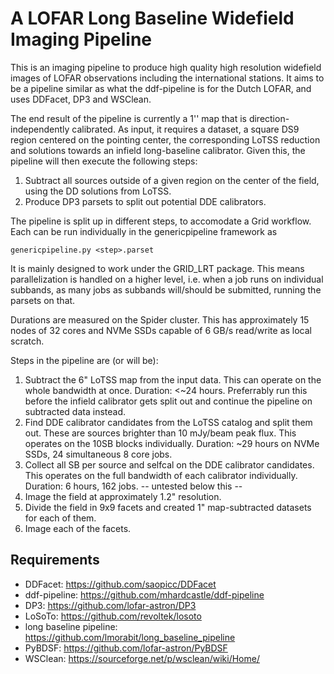 # A LOFAR Long Baseline Widefield Imaging Pipeline
This is an imaging pipeline to produce high quality high resolution widefield images of LOFAR observations including the international stations. It aims to be a pipeline similar as what the ddf-pipeline is for the Dutch LOFAR, and uses DDFacet, DP3 and WSClean.

The end result of the pipeline is currently a 1'' map that is direction-independently calibrated. As input, it requires a dataset, a square DS9 region centered on the pointing center, the corresponding LoTSS reduction and solutions towards an infield long-baseline calibrator. Given this, the pipeline will then execute the following steps:

1. Subtract all sources outside of a given region on the center of the field, using the DD solutions from LoTSS.
2. Produce DP3 parsets to split out potential DDE calibrators.

The pipeline is split up in different steps, to accomodate a Grid workflow. Each can be run individually in the genericpipeline framework as

```
genericpipeline.py <step>.parset
```

It is mainly designed to work under the GRID_LRT package. This means parallelization is handled on a higher level, i.e. when a job runs on individual subbands, as many jobs as subbands will/should be submitted, running the parsets on that.

Durations are measured on the Spider cluster. This has approximately 15 nodes of 32 cores and NVMe SSDs capable of 6 GB/s read/write as local scratch.

Steps in the pipeline are (or will be):

1. Subtract the 6" LoTSS map from the input data. This can operate on the whole bandwidth at once. Duration: <~24 hours. Preferrably run this before the infield calibrator gets split out and continue the pipeline on subtracted data instead.
2. Find DDE calibrator candidates from the LoTSS catalog and split them out. These are sources brighter than 10 mJy/beam peak flux. This operates on the 10SB blocks individually. Duration: ~29 hours on NVMe SSDs, 24 simultaneous 8 core jobs.
3. Collect all SB per source and selfcal on the DDE calibrator candidates. This operates on the full bandwidth of each calibrator individually. Duration: 6 hours, 162 jobs.
-- untested below this --
4. Image the field at approximately 1.2" resolution.
5. Divide the field in 9x9 facets and created 1" map-subtracted datasets for each of them.
6. Image each of the facets.

Requirements
------------
* DDFacet: https://github.com/saopicc/DDFacet
* ddf-pipeline: https://github.com/mhardcastle/ddf-pipeline
* DP3: https://github.com/lofar-astron/DP3
* LoSoTo: https://github.com/revoltek/losoto
* long baseline pipeline: https://github.com/lmorabit/long_baseline_pipeline
* PyBDSF: https://github.com/lofar-astron/PyBDSF
* WSClean: https://sourceforge.net/p/wsclean/wiki/Home/
